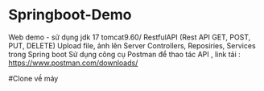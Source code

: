 # Springboot-Demo
Web demo - sử dụng jdk 17 tomcat9.60/ RestfulAPI (Rest API GET, POST, PUT, DELETE)
Upload file, ảnh lên Server 
Controllers, Reposiries, Services trong Spring boot
Sử dụng công cụ Postman để thao tác API , link tải : https://www.postman.com/downloads/

#Clone về máy 
